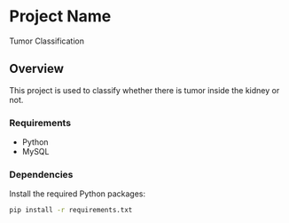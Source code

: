 # Project Name
Tumor Classification

## Overview

This project is used to classify whether there is tumor inside the kidney or not.

### Requirements

- Python 
- MySQL 

### Dependencies

Install the required Python packages:

```bash
pip install -r requirements.txt


